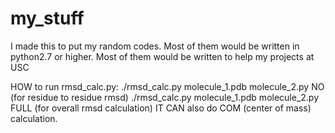 # my_stuff
I made this to put my random codes.
Most of them would be written in python2.7 or higher.
Most of them would be written to help my projects at USC 

HOW to run rmsd_calc.py:
./rmsd_calc.py molecule_1.pdb molecule_2.py NO (for residue to residue rmsd)
./rmsd_calc.py molecule_1.pdb molecule_2.py FULL (for overall rmsd calculation)
IT CAN also do COM (center of mass) calculation.
